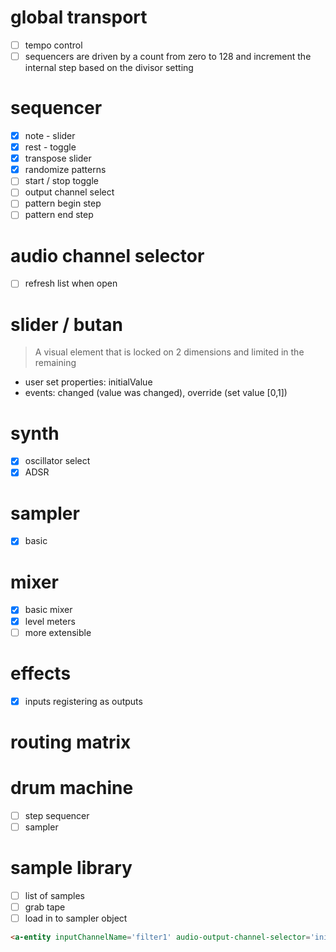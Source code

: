 # global transport
* [ ] tempo control
* [ ] sequencers are driven by a count from zero to 128 and increment the internal step based on the divisor setting

# sequencer

* [x] note - slider
* [x] rest - toggle
* [x] transpose slider
* [x] randomize patterns
* [ ] start / stop toggle
* [ ] output channel select
* [ ] pattern begin step
* [ ] pattern end step

# audio channel selector
* [ ] refresh list when open

# slider / butan
> A visual element that is locked on 2 dimensions and limited in the remaining

* user set properties: initialValue
* events: changed (value was changed), override (set value [0,1])

# synth
* [x] oscillator select
* [x] ADSR

# sampler
* [x] basic

# mixer
* [x] basic mixer
* [x] level meters
* [ ] more extensible

# effects
* [x] inputs registering as outputs

# routing matrix

# drum machine
* [ ] step sequencer
* [ ] sampler

# sample library
* [ ] list of samples
* [ ] grab tape
* [ ] load in to sampler object

```html
<a-entity inputChannelName='filter1' audio-output-channel-selector='initialValue: auto;'></a-entity>
```
